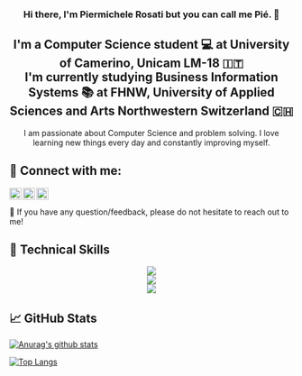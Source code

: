 <h3 align="center">
Hi there, I'm Piermichele Rosati but you can call me Pié.</a> 👋
</h3>

<h2 align="center">
I'm a Computer Science student 💻 at University of Camerino, Unicam LM-18 🇮🇹
<br>
I'm currently studying Business Information Systems 📚 at FHNW, University of Applied Sciences and Arts Northwestern Switzerland 🇨🇭
</h2> 
<div align="center">I am passionate about Computer Science and problem solving. I love learning new things every day and constantly improving myself.</div>

## 🤝 Connect with me:

<a href="https://www.linkedin.com/in/piermichele-rosati-93713b202"><img align="left" src="https://play-lh.googleusercontent.com/kMofEFLjobZy_bCuaiDogzBcUT-dz3BBbOrIEjJ-hqOabjK8ieuevGe6wlTD15QzOqw=w240-h480" width="21px"/></a>
<a href="https://instagram.com/frescomeunarosa"><img align="left" src="https://upload.wikimedia.org/wikipedia/commons/9/95/Instagram_logo_2022.svg" width="21px"/></a>
<a href="https://it-it.facebook.com/piermichele.rosati/"><img align="left" src="https://newdentistblog.ada.org/wp-content/uploads/2015/03/FB-f-Logo__blue_512-300x300.png" width="21px"/></a>
<br><br>
💬 If you have any question/feedback, please do not hesitate to reach out to me!

## 💼 Technical Skills
<p align="center">
    <img src="https://skillicons.dev/icons?i=git,github,c,java,maven,postman" />
    <br>
    <img src="https://skillicons.dev/icons?i=spring,html,css,bootstrap,angular" />
    <br>
    <img src="https://skillicons.dev/icons?i=discord,vscode,idea,latex" />
</p>


## 📈 GitHub Stats 

[![Anurag's github stats](https://github-readme-stats.vercel.app/api?username=Piermuz7&layout=compact&theme=midnight-purple)](https://github.com/Piermuz7)

[![Top Langs](https://github-readme-stats.vercel.app/api/top-langs/?username=Piermuz7&layout=compact&theme=midnight-purple)](https://github.com/Piermuz7)


<!--
**Piermuz7/Piermuz7** is a ✨ _special_ ✨ repository because its `README.md` (this file) appears on your GitHub profile.

Here are some ideas to get you started:

- 🔭 I’m currently working on ...
- 🌱 I’m currently learning ...
- 👯 I’m looking to collaborate on ...
- 🤔 I’m looking for help with ...
- 💬 Ask me about ...
- 📫 How to reach me: ...
- 😄 Pronouns: ...
- ⚡ Fun fact: ...
-->
